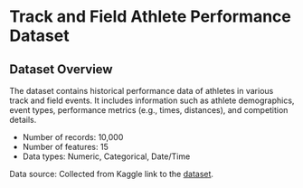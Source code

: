 # Track and Field Athlete Performance Dataset

## Dataset Overview
The dataset contains historical performance data of athletes in various track and field events. It includes information such as athlete demographics, event types, performance metrics (e.g., times, distances), and competition details.
- Number of records: 10,000
- Number of features: 15
- Data types: Numeric, Categorical, Date/Time

Data source: Collected from Kaggle link to the <a href="https://www.kaggle.com/datasets/kgmuchiri/world-athletics-all-time-dataset">dataset</a>.